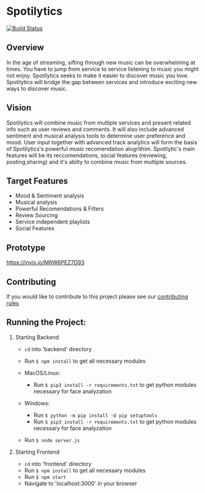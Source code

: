 # Spotilytics
[![Build Status](https://travis-ci.com/nyu-software-engineering/spring-2020-gifted-hammer.svg?branch=master)](https://travis-ci.com/nyu-software-engineering/spring-2020-gifted-hammer)

## Overview
In the age of streaming, sifting through new music can be overwhelming at times. You have to jump from
service to service listening to music you might not enjoy. Spotilytics seeks to make it easier to discover music you love. Spotilytics will bridge the gap between services and introduce exciting new ways to discover music.

## Vision
Spotilytics will combine music from multiple services and present related info such as user reviews and comments. It will also include advanced sentiment and musical analysis tools to determine user preference and mood. User input together with advanced track analytics will form the basis of Spotilytics's powerful music recomendation alogrithim. Spotilytic's main features will be its reccomendations, social features (reviewing, posting,sharing) and it's abilty to combine music from multiple sources.

## Target Features
  * Mood & Sentiment analysis
  * Musical analysis
  * Powerful Recomendations & Filters
  * Review Sourcing
  * Service independent playlists
  * Social Features

## Prototype
https://invis.io/M6W6PEZ7D93

## Contributing
If you would like to contribute to this project please see our [contributing rules](./CONTRIBUTING.md)

## Running the Project:
1. Starting Backend
    - `cd` into 'backend' directory
    - Run `$ npm install` to get all necessary modules
    - MacOS/Linux:
        - Run `$ pip3 install -r requirements.txt` to get python modules necessary for face analyzation 
    - Windows:
        - Run `$ python -m pip install -U pip setuptools`
        - Run `$ pip3 install -r requirements.txt` to get python modules necessary for face analyzation 

    - Run `$ node server.js`

2. Starting Frontend
    - `cd` into 'frontend' directory
    - Run `$ npm install` to get all necessary modules
    - Run `$ npm start`
    - Navigate to 'localhost:3000' in your browser

